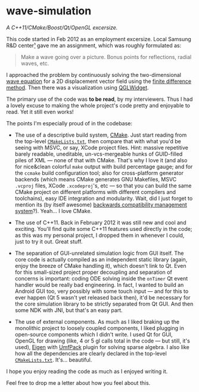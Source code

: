 wave-simulation
===============

*A C++11/CMake/Boost/Qt/OpenGL excersize.*

This code started in Feb 2012 as an employment excersize. Local Samsung R&D center[¹] gave me an assignment, which was roughly formulated as:
> Make a wave going over a picture. Bonus points for reflections, radial waves, etc.

[¹]: http://www.samsung.com/ua/aboutsamsung/careers/samsungukraineresearchcenter/SamsungUkraineResearchCenter.html

I approached the problem by continuously solving the two-dimensional [wave equation] for a 2D displacement vector field using the [finite difference method]. Then there was a visualization using [QGLWidget].

[wave equation]: https://en.wikipedia.org/wiki/Wave_equation
[finite difference method]: http://en.wikipedia.org/wiki/Finite_difference_method
[QGLWidget]: http://qt-project.org/doc/qt-4.8/qglwidget.html

The primary use of the code was **to be read**, by my interviewers. Thus I had a lovely excuse to making the whole project's code pretty and enjoyable to read. Yet it still even works!

The points I'm especially proud of in the codebase:
 
 * The use of a descriptive build system, [CMake]. Just start reading from the top-level [`CMakeLists.txt`](CMakeLists.txt), then compare that with what you'd be seeing with MSVC, or say, XCode project files. Hint: massive repetitive barely readable, uneditable, un-vcs-mergeable hunks of GUID-filled piles of XML — none of that with CMake. That's why I love it (and also for nice&clean colorful `make` output with build percentage gauge; and for the `ccmake` build configuration tool; also for cross-platform generator backends (which means CMake generates GNU Makefiles, MSVC `.vcproj` files, XCode `.xcodeproj`'s, etc — so that you can build the same CMake project on different platforms with different compilers and toolchains), easy IDE integration and modularity. Wait, did I just forget to mention its (by itself awesome) [backwards compatibility management system][cmake policies]?). Yeah... I love CMake.
 
[CMake]: http://www.cmake.org/
[CMake policies]: http://www.cmake.org/Wiki/CMake/Policies

 * The use of C++11. Back in February 2012 it was still new and cool and exciting. You'll find quite some C++11 features used directly in the code; as this was my personal project, I dropped them in whenever I could, just to try it out. Great stuff.
 
 * The separation of GUI-unrelated simulation logic from GUI itself. The core code is actually compiled as an independent static library (again, enjoy the breeze of CMake handling it), which doesn't link to Qt. Even for this small-sized project proper decoupling and separation of concerns is important: coding ODE solving inside the `onTimer` Qt event handler would be really bad engineering. In fact, I wanted to build an Android GUI too, very possibly with some touch input — and for this to ever happen (Qt 5 wasn't yet released back then), it'd be necessary for the core simulation library to be strictly separated from Qt GUI. And then some NDK with JNI, but that's an easy part.
 
 * The use of external components. As much as I liked braking up the monolithic project to loosely coupled components, I liked plugging in open-source components which I didn't write. I used Qt for GUI, OpenGL for drawing (like, 4 or 5 gl calls total in the code — but still, it's used), [Eigen] with [UmfPack] plugin for solving sparse algebra. I also like how all the dependencies are clearly declared in the top-level [`CMakeLists.txt`](CMakeLists.txt). It's... beautiful.
 
[Eigen]: http://eigen.tuxfamily.org
[UmfPack]: http://www.cise.ufl.edu/research/sparse/umfpack/

I hope you enjoy reading the code as much as I enjoyed writing it.

Feel free to drop me a letter about how you feel about this.

